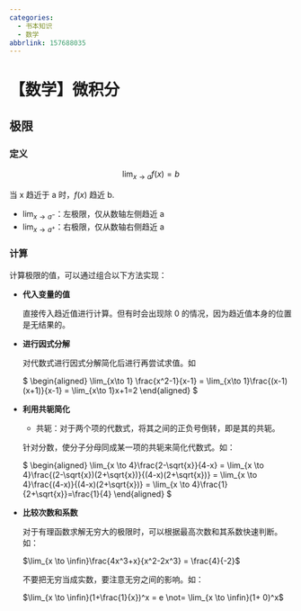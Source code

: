 ```yaml
---
categories:
  - 书本知识
  - 数学
abbrlink: 157688035
---
```

# 【数学】微积分

## 极限

### 定义

$$
\lim_{x \to a}f(x)=b
$$

当 x 趋近于 a 时，$f(x)$ 趋近 b.

- $\lim_{x \to a^-}$：左极限，仅从数轴左侧趋近 a
- $\lim_{x \to a^+}$：右极限，仅从数轴右侧趋近 a

### 计算

计算极限的值，可以通过组合以下方法实现：

- **代入变量的值**

  直接传入趋近值进行计算。但有时会出现除 0 的情况，因为趋近值本身的位置是无结果的。

- **进行因式分解**

  对代数式进行因式分解简化后进行再尝试求值。如

  $
  \begin{aligned}
  \lim_{x\to 1} \frac{x^2-1}{x-1}
  = \lim_{x\to 1}\frac{(x-1)(x+1)}{x-1}
  = \lim_{x\to 1}x+1=2
  \end{aligned}
  $

- **利用共轭简化**

  - 共轭：对于两个项的代数式，将其之间的正负号倒转，即是其的共轭。

  针对分数，使分子分母同成某一项的共轭来简化代数式。如：

  $
  \begin{aligned}
  \lim_{x \to 4}\frac{2-\sqrt{x}}{4-x}
  = \lim_{x \to 4}\frac{(2-\sqrt{x})(2+\sqrt{x})}{(4-x)(2+\sqrt{x})}
  = \lim_{x \to 4}\frac{(4-x)}{(4-x)(2+\sqrt{x})}
  = \lim_{x \to 4}\frac{1}{2+\sqrt{x}}=\frac{1}{4}
  \end{aligned}
  $

- **比较次数和系数**

  对于有理函数求解无穷大的极限时，可以根据最高次数和其系数快速判断。如：

  $\lim_{x \to \infin}\frac{4x^3+x}{x^2-2x^3} = \frac{4}{-2}$

  不要把无穷当成实数，要注意无穷之间的影响。如：

  $\lim_{x \to \infin}(1+\frac{1}{x})^x = e \not= \lim_{x \to \infin}(1+ 0)^x$
